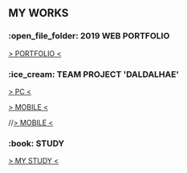 <h2>MY WORKS</h2>
<h3>:open_file_folder: 2019 WEB PORTFOLIO</h3>
<a href="https://tex9681.github.io/2019portfolio/portfolio/">&gt; PORTFOLIO &lt;</a>
<h3>:ice_cream: TEAM PROJECT 'DALDALHAE'</h3>
<a href="https://tex9681.github.io/2019portfolio/DAL/DALDALHAE_PC/pc_index.html">&gt; PC &lt;</a>

[&gt; MOBILE &lt;](https://tex9681.github.io/2019portfolio/DAL/DALDALHAE_MB_edit/m_index.html)

//<a href="https://tex9681.github.io/2019portfolio/DAL/DALDALHAE_MB_edit/m_index.html" target="_blank ">&gt; MOBILE &lt;</a>

<h3>:book: STUDY</h3>
<a href="https://tex9681.github.io/nyam/html/">&gt; MY STUDY &lt;</a>
